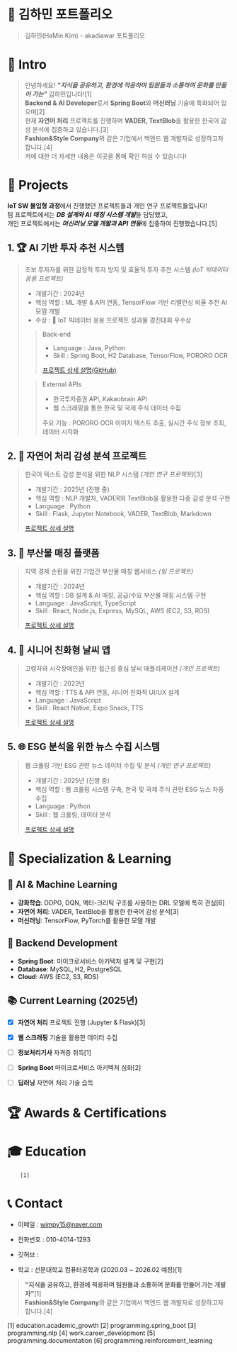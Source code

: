 # 📜 김하민 포트폴리오

> 김하민(HaMin Kim) - akadiawar 포트폴리오



# 👋 Intro

> 안녕하세요! ***"지식을 공유하고, 환경에 적응하며 팀원들과 소통하며 문화를 만들어 가는"*** 김하민입니다![1]  
> **Backend & AI Developer**로서 **Spring Boot**와 **머신러닝** 기술에 특화되어 있으며[2]  
> 현재 **자연어 처리** 프로젝트를 진행하며 **VADER, TextBlob**을 활용한 한국어 감성 분석에 집중하고 있습니다.[3]  
> **Fashion&Style Company**와 같은 기업에서 백엔드 웹 개발자로 성장하고자 합니다.[4]  
> 저에 대한 더 자세한 내용은   이곳을 통해 확인 하실 수 있습니다!



# 📝 Projects
**IoT SW 몰입형 과정**에서 진행했던 프로젝트들과 개인 연구 프로젝트들입니다!  
팀 프로젝트에서는 ***DB 설계와 AI 매칭 시스템 개발***을 담당했고,  
개인 프로젝트에서는 ***머신러닝 모델 개발과 API 연동***에 집중하여 진행했습니다.[5]

## 1. 🏆 AI 기반 투자 추천 시스템

> 초보 투자자를 위한 감정적 투자 방지 및 효율적 투자 추천 시스템 _(IoT 빅데이터 응용 프로젝트)_
>
> - 개발기간 : 2024년
> - 핵심 역할 : ML 개발 & API 연동, TensorFlow 기반 리밸런싱 비율 추천 AI 모델 개발
> - 수상 : 🥈 IoT 빅데이터 응용 프로젝트 성과물 경진대회 우수상
>
>> Back-end
>> - Language : Java, Python  
>> - Skill : Spring Boot, H2 Database, TensorFlow, PORORO OCR
>> 
>> [프로젝트 상세 설명(GitHub)](https://github.com/akadiawar)  
>
>> External APIs
>> - 한국투자증권 API, Kakaobrain API
>> - 웹 스크래핑을 통한 한국 및 국제 주식 데이터 수집
>>
>> 주요 기능 : PORORO OCR 이미지 텍스트 추출, 실시간 주식 정보 조회, 데이터 시각화



## 2. 🧠 자연어 처리 감성 분석 프로젝트

> 한국어 텍스트 감성 분석을 위한 NLP 시스템 _(개인 연구 프로젝트)_[3]
>
> - 개발기간 : 2025년 (진행 중)
> - 핵심 역할 : NLP 개발자, VADER와 TextBlob을 활용한 다중 감성 분석 구현
> - Language : Python
> - Skill : Flask, Jupyter Notebook, VADER, TextBlob, Markdown
>
> [프로젝트 상세 설명](https://github.com/akadiawar)



## 3. 🌱 부산물 매칭 플랫폼

> 지역 경제 순환을 위한 기업간 부산물 매칭 웹서비스 _(팀 프로젝트)_
>
> - 개발기간 : 2024년
> - 핵심 역할 : DB 설계 & AI 매칭, 공급/수요 부산물 매칭 시스템 구현 
> - Language : JavaScript, TypeScript
> - Skill : React, Node.js, Express, MySQL, AWS (EC2, S3, RDS)
>
> [프로젝트 상세 설명](https://github.com/akadiawar)



## 4. 📱 시니어 친화형 날씨 앱

> 고령자와 시각장애인을 위한 접근성 중심 날씨 애플리케이션 _(개인 프로젝트)_
>
> - 개발기간 : 2023년
> - 핵심 역할 : TTS & API 연동, 시니어 친화적 UI/UX 설계
> - Language : JavaScript   
> - Skill : React Native, Expo Snack, TTS
>
> [프로젝트 상세 설명](https://github.com/akadiawar)



## 5. 🌐 ESG 분석을 위한 뉴스 수집 시스템

> 웹 크롤링 기반 ESG 관련 뉴스 데이터 수집 및 분석 _(개인 연구 프로젝트)_
>
> - 개발기간 : 2025년 (진행 중)
> - 핵심 역할 : 웹 크롤링 시스템 구축, 한국 및 국제 주식 관련 ESG 뉴스 자동 수집
> - Language : Python
> - Skill : 웹 크롤링, 데이터 분석
>
> [프로젝트 상세 설명](https://github.com/akadiawar)



# 🎯 Specialization & Learning

## 🤖 AI & Machine Learning
- **강화학습**: DDPG, DQN, 액터-크리틱 구조를 사용하는 DRL 모델에 특히 관심[6]
- **자연어 처리**: VADER, TextBlob을 활용한 한국어 감성 분석[3]
- **머신러닝**: TensorFlow, PyTorch를 활용한 모델 개발

## 🔧 Backend Development
- **Spring Boot**: 마이크로서비스 아키텍처 설계 및 구현[2]
- **Database**: MySQL, H2, PostgreSQL
- **Cloud**: AWS (EC2, S3, RDS)

## 📚 Current Learning (2025년)
- [x] **자연어 처리** 프로젝트 진행 (Jupyter & Flask)[3]
- [x] **웹 스크래핑** 기술을 활용한 데이터 수집
- [ ] **정보처리기사** 자격증 취득[1]
- [ ] **Spring Boot** 마이크로서비스 아키텍처 심화[2]
- [ ] **딥러닝** 자연어 처리 기술 습득



# 🏆 Awards & Certifications


  
    
      
        
      
      
        
      
    
    
      
        
      
      
        
      
    
  




# 🎓 Education


  
    
      
        
      
      
        [1]
      
    
  





# 📞 Contact

- 이메일 : wimpy15@naver.com
- 전화번호 : 010-4014-1293
- 깃허브 : 
  
  
- 학교 : 선문대학교 컴퓨터공학과 (2020.03 ~ 2026.02 예정)[1]



> **"지식을 공유하고, 환경에 적응하며 팀원들과 소통하며 문화를 만들어 가는 개발자"**[1]  
> **Fashion&Style Company**와 같은 기업에서 백엔드 웹 개발자로 성장하고자 합니다.[4]

[1] education.academic_growth
[2] programming.spring_boot
[3] programming.nlp
[4] work.career_development
[5] programming.documentation
[6] programming.reinforcement_learning
